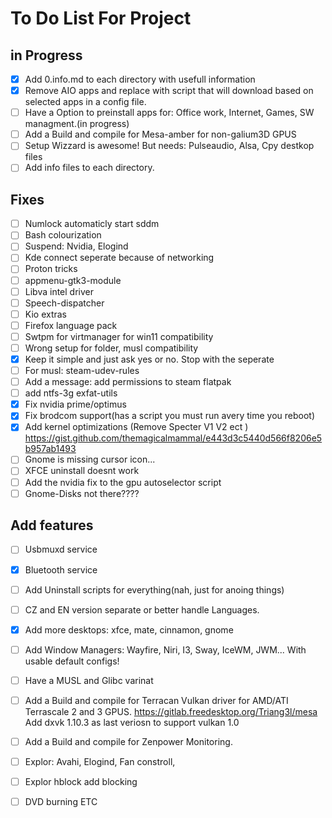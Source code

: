 # To Do List For Project
## in Progress
- [X] Add 0.info.md to each directory with usefull information
- [x] Remove AIO apps and replace with script that will download based on selected apps in a config file.
- [ ] Have a Option to preinstall apps for: Office work, Internet, Games, SW managment.(in progress)
- [ ] Add a Build and compile for Mesa-amber for non-galium3D GPUS
- [ ] Setup Wizzard is awesome! But needs: Pulseaudio, Alsa, Cpy destkop files
- [ ] Add info files to each directory.
## Fixes
- [ ] Numlock automaticly start sddm
- [ ] Bash colourization
- [ ] Suspend: Nvidia, Elogind
- [ ] Kde connect seperate because of networking
- [ ] Proton tricks
- [ ] appmenu-gtk3-module
- [ ] Libva intel driver
- [ ] Speech-dispatcher
- [ ] Kio extras
- [ ] Firefox language pack
- [ ] Swtpm for virtmanager for win11 compatibility
- [ ] Wrong setup for folder, musl compatibility
- [x] Keep it simple and just ask yes or no. Stop with the seperate  
- [ ] For musl: steam-udev-rules
- [ ] Add a message: add permissions to steam flatpak
- [ ] add ntfs-3g exfat-utils
- [X] Fix nvidia prime/optimus
- [X] Fix brodcom support(has a script you must run avery time you reboot)
- [X] Add kernel optimizations (Remove Specter V1 V2 ect ) https://gist.github.com/themagicalmammal/e443d3c5440d566f8206e5b957ab1493
- [ ] Gnome is missing cursor icon...
- [ ] XFCE uninstall doesnt work
- [ ] Add the nvidia fix to the gpu autoselector script
- [ ] Gnome-Disks not there????

## Add features
- [ ] Usbmuxd service
- [X] Bluetooth service
- [ ] Add Uninstall scripts for everything(nah, just for anoing things)
- [ ] CZ and EN version separate or better handle Languages.
- [X] Add more desktops: xfce, mate, cinnamon, gnome
- [ ] Add Window Managers: Wayfire, Niri, I3, Sway, IceWM, JWM... With usable default configs!
- [ ] Have a MUSL and Glibc varinat
- [ ] Add a Build and compile for Terracan Vulkan driver for AMD/ATI Terrascale 2 and 3 GPUS. https://gitlab.freedesktop.org/Triang3l/mesa Add dxvk 1.10.3 as last veriosn to support vulkan 1.0
- [ ] Add a Build and compile for Zenpower Monitoring.
- [ ] Explor: Avahi, Elogind, Fan constroll,
- [ ] Explor hblock add blocking
- [ ] DVD burning ETC



